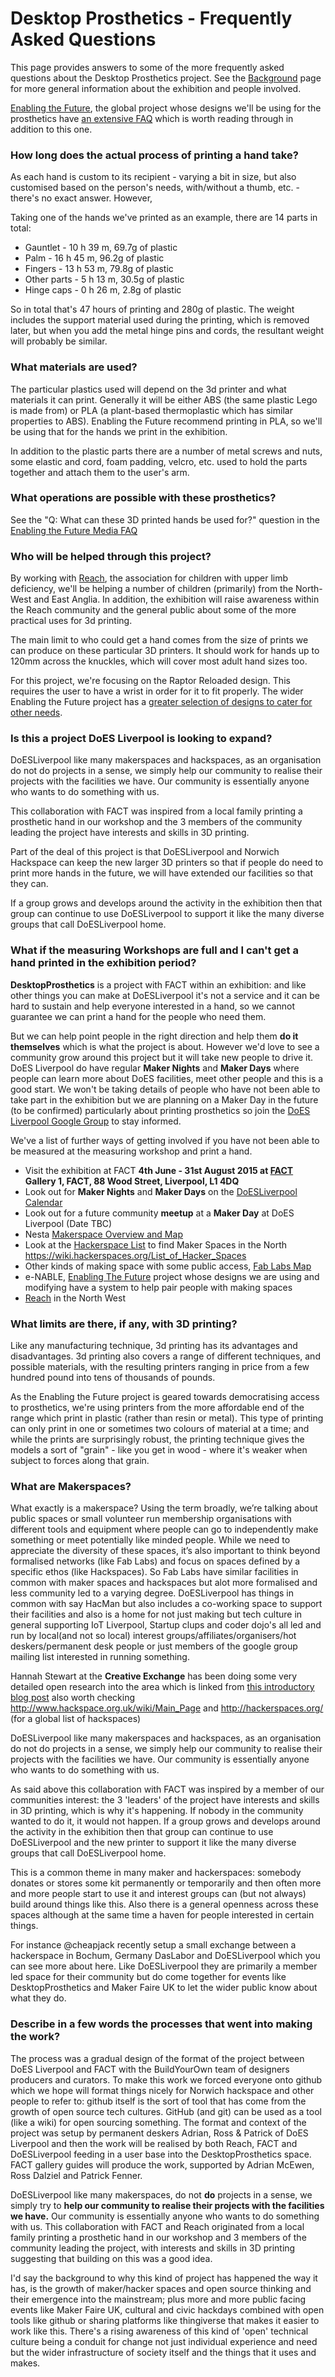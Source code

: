 # Desktop Prosthetics - Frequently Asked Questions

This page provides answers to some of the more frequently asked questions about the Desktop Prosthetics project.  See the [Background](Background.md) page for more general information about the exhibition and people involved.

[Enabling the Future](http://enablingthefuture.org/), the global project whose designs we'll be using for the prosthetics have [an extensive FAQ](http://enablingthefuture.org/faqs/media-faq/) which is worth reading through in addition to this one.

### How long does the actual process of printing a hand take?

As each hand is custom to its recipient - varying a bit in size, but also customised based on the person's needs, with/without a thumb, etc. - there's no exact answer.  However,

Taking one of the hands we've printed as an example, there are 14 parts in total:

 * Gauntlet - 10 h 39 m, 69.7g of plastic
 * Palm - 16 h 45 m, 96.2g of plastic
 * Fingers - 13 h 53 m, 79.8g of plastic
 * Other parts - 5 h 13 m, 30.5g of plastic
 * Hinge caps - 0 h 26 m, 2.8g of plastic

So in total that's 47 hours of printing and 280g of plastic.  The weight includes the support material used during the printing, which is removed later, but when you add the metal hinge pins and cords, the resultant weight will probably be similar.

### What materials are used?

The particular plastics used will depend on the 3d printer and what materials it can print.  Generally it will be either ABS (the same plastic Lego is made from) or PLA (a plant-based thermoplastic which has similar properties to ABS).  Enabling the Future recommend printing in PLA, so we'll be using that for the hands we print in the exhibition.

In addition to the plastic parts there are a number of metal screws and nuts, some elastic and cord, foam padding, velcro, etc. used to hold the parts together and attach them to the user's arm.

### What operations are possible with these prosthetics?

See the "Q: What can these 3D printed hands be used for?" question in the [Enabling the Future Media FAQ](http://enablingthefuture.org/faqs/media-faq/)

### Who will be helped through this project?

By working with [Reach](http://reach.org.uk/), the association for children with upper limb deficiency, we'll be helping a number of children (primarily) from the North-West and East Anglia.  In addition, the exhibition will raise awareness within the Reach community and the general public about some of the more practical uses for 3d printing.

The main limit to who could get a hand comes from the size of prints we can produce on these particular 3D printers.  It should work for hands up to 120mm across the knuckles, which will cover most adult hand sizes too.

For this project, we're focusing on the Raptor Reloaded design.  This requires the user to have a wrist in order for it to fit properly.  The wider Enabling the Future project has a [greater selection of designs to cater for other needs](http://enablingthefuture.org/upper-limb-prosthetics/).

### Is this a project DoES Liverpool is looking to expand?

DoESLiverpool like many makerspaces and hackspaces, as an organisation do not do projects in a sense, we simply help our community to realise their projects with the facilities we have. Our community is essentially anyone who wants to do something with us. 

This collaboration with FACT was inspired from a local family printing a prosthetic hand in our workshop and the 3 members of the community leading the project have interests and skills in 3D printing.

Part of the deal of this project is that DoESLiverpool and Norwich Hackspace can keep the new larger 3D printers so that if people do need to print more hands in the future, we will have extended our facilities so that they can.  

If a group grows and develops around the activity in the exhibition then that group can continue to   use DoESLiverpool to support it like the many diverse groups that call DoESLiverpool home.

### What if the measuring Workshops are full and I can't get a hand printed in the exhibition period?

**DesktopProsthetics** is a project with FACT within an exhibition: and like other things you can make at DoESLiverpool it's not a service and it can be hard to sustain and help everyone interested in a hand, so we cannot guarantee we can print a hand for the people who need them. 

But we can help point people in the right direction and help them **do it themselves** which is what the project is about. However we'd love to see a community grow around this project but it will take new people to drive it. DoES Liverpool do have regular **Maker Nights** and **Maker Days** where people can learn more about DoES facilities, meet other people and this is a good start. We won't be taking details of people who have not been able to take part in the exhibition but we are planning on a Maker Day in the future (to be confirmed) particularly about printing prosthetics so join the [DoES Liverpool Google Group](http://doesliverpool.com/get-involved/) to stay informed. 

We've a list of further ways of getting involved if you have not been able to be measured at the measuring workshop and print a hand.

* Visit the exhibition at FACT **4th June - 31st August 2015 at [FACT](http://fact.co.uk/projects/build-your-own-tools-for-sharing.aspx?when=futureevents)**
**Gallery 1, FACT, 88 Wood Street, Liverpool, L1 4DQ**
* Look out for **Maker Nights** and **Maker Days** on the [DoESLiverpool Calendar](http://doesliverpool.com/calendar/) 
* Look out for a future community **meetup** at a **Maker Day** at DoES Liverpool (Date TBC)
* Nesta [Makerspace Overview and Map](http://www.nesta.org.uk/blog/top-findings-open-dataset-uk-makerspaces)
* Look at the [Hackerspace List](https://wiki.hackerspaces.org/List_of_Hacker_Spaces) to find Maker Spaces in the North https://wiki.hackerspaces.org/List_of_Hacker_Spaces
* Other kinds of making space with some public access, [Fab Labs Map](http://www.fablabsuk.co.uk/making-spaces-in-the-uk/)
* e-NABLE, [Enabling The Future](http://enablingthefuture.org/) project whose designs we are using and modifying have a system to help pair people with making spaces
* [Reach](http://www.reach.org.uk/) in the North West

### What limits are there, if any, with 3D printing?

Like any manufacturing technique, 3d printing has its advantages and disadvantages.  3d printing also covers a range of different techniques, and possible materials, with the resulting printers ranging in price from a few hundred pound into tens of thousands of pounds.

As the Enabling the Future project is geared towards democratising access to prosthetics, we're using printers from the more affordable end of the range which print in plastic (rather than resin or metal).  This type of printing can only print in one or sometimes two colours of material at a time; and while the prints are surprisingly robust, the printing technique gives the models a sort of "grain" - like you get in wood - where it's weaker when subject to forces along that grain.

### What are Makerspaces?

What exactly is a makerspace? Using the term broadly, we’re talking about public spaces or small volunteer run membership organisations with different tools and equipment where people can go to independently make something or meet potentially like minded people. While we need to appreciate the diversity of these spaces, it’s also important to think beyond formalised networks (like Fab Labs) and focus on spaces defined by a specific ethos (like Hackspaces). So Fab Labs have similar facilities in common with maker spaces and hackspaces but alot more formalised and less community led to a varying degree. DoESLiverpool has things in common with say HacMan but also includes a co-working space to support their facilities and also is a home for not just making but tech culture in general supporting IoT Liverpool, Startup clups and coder dojo's all led and run by local(and not so local) interest groups/affiliates/organisers/hot deskers/permanent desk people or just members of the google group mailing list interested in running something.

Hannah Stewart at the **Creative Exchange** has been doing some very detailed open research into the area which is linked from [this introductory blog post](http://www.nesta.org.uk/blog/top-findings-open-dataset-uk-makerspaces)
also worth checking http://www.hackspace.org.uk/wiki/Main_Page and http://hackerspaces.org/ (for a global list of hackspaces)

DoESLiverpool like many makerspaces and hackspaces, as an organisation do not do projects in a sense, we simply help our community to realise their projects with the facilities we have. Our community is essentially anyone who wants to do something with us.

As said above this collaboration with FACT was inspired by a member of our communities interest: the 3 'leaders' of the project have interests and skills in 3D printing, which is why it's happening. If nobody in the community wanted to do it, it would not happen. If a group grows and develops around the activity in the exhibition then that group can continue to use DoESLiverpool and the new printer to support it like the many diverse groups that call DoESLiverpool home.

This is a common theme in many maker and hackerspaces: somebody donates or stores some kit permanently or temporarily and then often more and more people start to use it and interest groups can (but not always) build around things like this. Also there is a general openness across these spaces although at the same time a haven for people interested in certain things.

For instance @cheapjack recently setup a small exchange between a hackerspace in Bochum, Germany DasLabor and DoESLiverpool which you can see more about here. Like DoESLiverpool they are primarily a member led space for their community but do come together for events like DesktopProsthetics and Maker Faire UK to let the wider public know about what they do.

### Describe in a few words the processes that went into making the work?

The process was a gradual design of the format of the project between DoES Liverpool and FACT with the BuildYourOwn team of designers producers and curators. To make this work we forced everyone onto github which we hope will format things nicely for Norwich hackspace and other people to refer to: github itself is the sort of tool that has come from the growth of open source tech cultures. GitHub (and git) can be used as a tool (like a wiki) for open sourcing something. The format and context of the project was setup by permanent deskers Adrian, Ross & Patrick of DoES Liverpool and then the work will be realised by both  Reach, FACT and DoESLiverpool feeding in a user base into the DesktopProsthetics space. FACT gallery guides will produce the work, supported by Adrian McEwen, Ross Dalziel and Patrick Fenner.  

DoESLiverpool like many makerspaces, do not **do** projects in a sense, we simply try to **help our community to realise their projects with the facilities we have.** Our community is essentially anyone who wants to do something with us. This collaboration with FACT and Reach originated from a local family printing a prosthetic hand in our workshop and 3 members of the community leading the project, with interests and skills in 3D printing suggesting that building on this was a good idea.

I'd say the background to why this kind of project has happened the way it has, is the growth of maker/hacker spaces and open source thinking and their emergence into the mainstream; plus more and more public facing events like Maker Faire UK, cultural and civic hackdays combined with open tools like github or sharing platforms like thingiverse that makes it easier to work like this. There's a rising awareness of this kind of 'open' technical culture being a conduit for change not just individual experience and need but the wider infrastructure of society itself and the things that it uses and makes.

